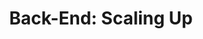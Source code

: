 ---
layout: module
title: "Back-End: Scaling Up"
type: topic
num: 10
draft: 1
start_date: 2025-04-24
slides:
    - start_date: 2025-04-24
      num: 16
      type: lecture
      title: Scaling an App
      draft: 1
      url: https://docs.google.com/presentation/d/1cyXi_ZKqdMzDDWBOerW02yPTl2K8chkoNI5htzjkciE/edit#slide=id.g29c926bd7b1_0_477
readings:
    - start_date: 2025-04-24
      type: reading
      title: Kubernetes Basics (Tutorial)
      url: https://kubernetes.io/docs/tutorials/kubernetes-basics/
---